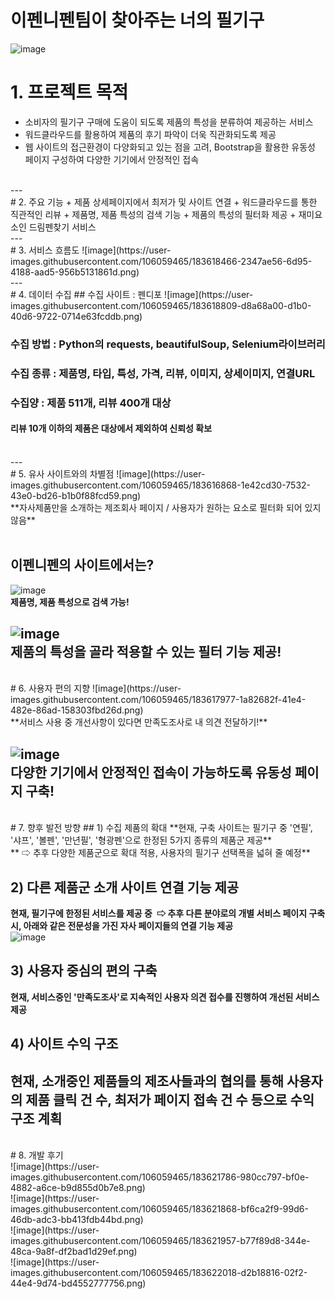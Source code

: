 # 이펜니펜팀이 찾아주는 너의 필기구
![image](https://user-images.githubusercontent.com/106059465/183614251-25fa9ab8-e8be-4b81-aff7-38325712d156.png)

# 1. 프로젝트 목적
+ 소비자의 필기구 구매에 도움이 되도록 제품의 특성을 분류하여 제공하는 서비스
+ 워드클라우드를 활용하여 제품의 후기 파악이 더욱 직관화되도록 제공
+ 웹 사이트의 접근환경이 다양화되고 있는 점을 고려, Bootstrap을 활용한 유동성 페이지 구성하여 다양한 기기에서 안정적인 접속
<br/>
---
<br/>
# 2. 주요 기능
+ 제품 상세페이지에서 최저가 및 사이트 연결
+ 워드클라우드를 통한 직관적인 리뷰
+ 제품명, 제품 특성의 검색 기능
+ 제품의 특성의 필터화 제공
+ 재미요소인 드림펜찾기 서비스
<br/>
---
<br/>
# 3. 서비스 흐름도
![image](https://user-images.githubusercontent.com/106059465/183618466-2347ae56-6d95-4188-aad5-956b5131861d.png)
<br/>
---
<br/>
# 4. 데이터 수집
## 수집 사이트 : 펜디포
![image](https://user-images.githubusercontent.com/106059465/183618809-d8a68a00-d1b0-40d6-9722-0714e63fcddb.png)

### 수집 방법 : Python의 requests, beautifulSoup, Selenium라이브러리
### 수집 종류 : 제품명, 타입, 특성, 가격, 리뷰, 이미지, 상세이미지, 연결URL
### 수집양 : 제품 511개, 리뷰 400개 대상
#### 리뷰 10개 이하의 제품은 대상에서 제외하여 신뢰성 확보
<br/>
---
<br/>
# 5. 유사 사이트와의 차별점
![image](https://user-images.githubusercontent.com/106059465/183616868-1e42cd30-7532-43e0-bd26-b1b0f88fcd59.png)<br/>
**자사제품만을 소개하는 제조회사 페이지 / 사용자가 원하는 요소로 필터화 되어 있지 않음**
<br/><br/>

## 이펜니펜의 사이트에서는?
![image](https://user-images.githubusercontent.com/106059465/183617557-1528dbfa-cf83-4e6d-aae2-f71cc63ca9b9.png)<br/>
**제품명, 제품 특성으로 검색 가능!**
<br/>

![image](https://user-images.githubusercontent.com/106059465/183617574-705324a9-c685-4c13-8cb4-8cf0d104a17c.png)<br/>
**제품의 특성을 골라 적용할 수 있는 필터 기능 제공!**
<br/>
--- 
<br/>
# 6. 사용자 편의 지향
![image](https://user-images.githubusercontent.com/106059465/183617977-1a82682f-41e4-482e-86ad-158303fbd26d.png)<br/>
**서비스 사용 중 개선사항이 있다면 만족도조사로 내 의견 전달하기!**

![image](https://user-images.githubusercontent.com/106059465/183618144-dfe211ab-29ac-4a78-b0d1-7398c4315387.png)<br/>
**다양한 기기에서 안정적인 접속이 가능하도록 유동성 페이지 구축!**
<br/>
--- 
<br/>
# 7. 향후 발전 방향
## 1) 수집 제품의 확대
**현재, 구축 사이트는 필기구 중 '연필', '샤프', '볼펜', '만년필', '형광펜'으로 한정된 5가지 종류의 제품군 제공**<br/>
**&nbsp;⇨ 추후 다양한 제품군으로 확대 적용, 사용자의 필기구 선택폭을 넓혀 줄 예정**

## 2) 다른 제품군 소개 사이트 연결 기능 제공
**현재, 필기구에 한정된 서비스를 제공 중**
**&nbsp;⇨ 추후 다른 분야로의 개별 서비스 페이지 구축 시, 아래와 같은 전문성을 가진 자사 페이지들의 연결 기능 제공**<br/>
![image](https://user-images.githubusercontent.com/106059465/183621073-b3ffe954-3409-4f13-bfce-ec73543816c6.png)<br/>

## 3) 사용자 중심의 편의 구축
**현재, 서비스중인 '만족도조사'로 지속적인 사용자 의견 접수를 진행하여 개선된 서비스 제공**

## 4) 사이트 수익 구조
**현재, 소개중인 제품들의 제조사들과의 협의를 통해 사용자의 제품 클릭 건 수, 최저가 페이지 접속 건 수 등으로 수익구조 계획**
<br/>
---
<br/>
# 8. 개발 후기
<br/>
![image](https://user-images.githubusercontent.com/106059465/183621786-980cc797-bf0e-4882-a6ce-b9d855d0b7e8.png)

<br/>
![image](https://user-images.githubusercontent.com/106059465/183621868-bf6ca2f9-99d6-46db-adc3-bb413fdb44bd.png)

<br/>
![image](https://user-images.githubusercontent.com/106059465/183621957-b77f89d8-344e-48ca-9a8f-df2bad1d29ef.png)

<br/>
![image](https://user-images.githubusercontent.com/106059465/183622018-d2b18816-02f2-44e4-9d74-bd4552777756.png)
